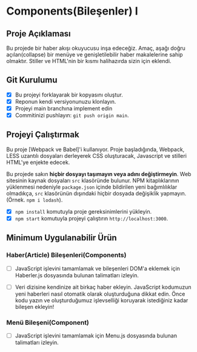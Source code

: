 # Components(Bileşenler) I

## Proje Açıklaması

Bu projede bir haber akışı okuyucusu inşa edeceğiz. Amaç, aşağı doğru açılan(collapse) bir menüye ve genişletilebilir haber makalelerine sahip olmaktır. Stiller ve HTML'nin bir kısmı halihazırda sizin için eklendi.

## Git Kurulumu

- [x] Bu projeyi forklayarak bir kopyasını oluştur.
- [x] Reponun kendi versiyonunuzu klonlayın.
- [x] Projeyi main branchına implement edin
- [x] Commitinizi pushlayın: `git push origin main`.

## Projeyi Çalıştırmak

Bu proje [Webpack ve Babel]'i kullanıyor. Proje başladığında, Webpack, LESS uzantılı dosyaları derleyerek CSS oluşturacak, Javascript ve stilleri HTML'ye enjekte edecek.

Bu projede sakın **hiçbir dosyayı taşımayın veya adını değiştirmeyin**. Web sitesinin kaynak dosyaları `src` klasöründe bulunur. NPM kitaplıklarının yüklenmesi nedeniyle `package.json` içinde bildirilen yeni bağımlılıklar olmadıkça, `src` klasörünün dışındaki hiçbir dosyada değişiklik yapmayın. (Örnek. `npm i lodash`).

- [x] `npm install` komutuyla proje gereksinimlerini yükleyin.
- [x] `npm start` komutuyla projeyi çalıştırın `http://localhost:3000`.

## Minimum Uygulanabilir Ürün

### Haber(Article) Bileşenleri(Components)

- [ ] JavaScript işlevini tamamlamak ve bileşenleri DOM'a eklemek için Haberler.js dosyasında bulunan talimatları izleyin.

- [ ] Veri dizisine kendinize ait birkaç haber ekleyin. JavaScript kodumuzun yeni haberleri nasıl otomatik olarak oluşturduğuna dikkat edin. Önce kodu yazın ve oluşturduğumuz işlevselliği koruyarak istediğiniz kadar bileşen ekleyin!

### Menü Bileşeni(Component)

- [ ] JavaScript işlevini tamamlamak için Menu.js dosyasında bulunan talimatları izleyin.
